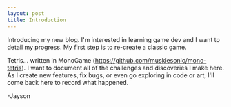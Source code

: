 ```yaml
---
layout: post
title: Introduction
---
```


Introducing my new blog. I'm interested in learning game dev and I want to detail my progress. My first step is to re-create a classic game.

Tetris... written in MonoGame (https://github.com/muskiesonic/mono-tetris). I want to document all of the challenges and discoveries I make here. As I create new features, fix bugs, or even go exploring in code or art, I'll come back here to record what happened.

-Jayson
